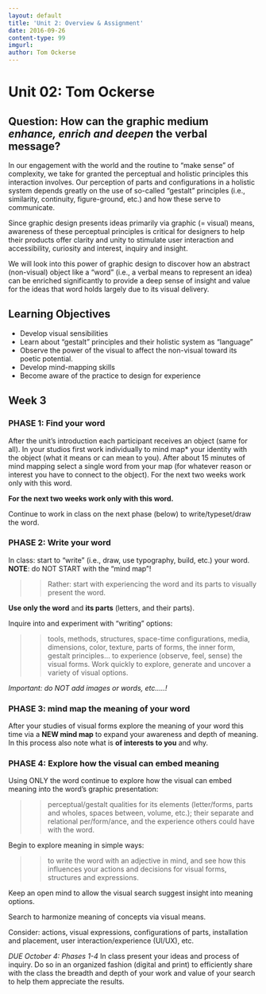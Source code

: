 ```yaml
---
layout: default
title: 'Unit 2: Overview & Assignment'
date: 2016-09-26
content-type: 99
imgurl:
author: Tom Ockerse
---
```


# Unit 02: Tom Ockerse


## Question: How can the graphic medium *enhance, enrich and deepen* the verbal message?

In our engagement with the world and the routine to “make sense” of complexity, we take for granted the perceptual and holistic principles this interaction involves. Our perception of parts and configurations in a holistic system depends greatly on the use of so-called “gestalt” principles (i.e., similarity, continuity, figure-ground, etc.) and how these serve to communicate.

Since graphic design presents ideas primarily via graphic (= visual) means, awareness of these perceptual principles is critical for designers to help their products offer clarity and unity to stimulate user interaction and accessibility, curiosity and interest, inquiry and insight.

We will look into this power of graphic design to discover how an abstract (non-visual) object like a “word” (i.e., a verbal means to represent an idea) can be enriched significantly to provide a deep sense of insight and value for the ideas that word holds largely due to its visual delivery.

## Learning Objectives

* Develop visual sensibilities
* Learn about “gestalt” principles and their holistic system as “language”
* Observe the power of the visual to affect the non-visual toward its poetic potential.
* Develop mind-mapping skills
* Become aware of the practice to design for experience


## Week 3

### PHASE 1: Find your word

After the unit’s introduction each participant receives an object (same for all).
In your studios first work individually to mind map* your identity with the object
(what it means or can mean to you).
After about 15 minutes of mind mapping select a single word from your map
(for whatever reason or interest you have to connect to the object).
For the next two weeks work only with this word.

**For the next two weeks work only with this word.**

Continue to work in class on the next phase (below) to write/typeset/draw the word.



### PHASE 2: Write your word  

In class: start to “write” (i.e., draw, use typography, build, etc.) your word.
**NOTE**: do NOT START with the “mind map”!
>>Rather: start with experiencing the word and its parts
to visually present the word.

**Use only the word** and **its parts** (letters, and their parts).

Inquire into and experiment with “writing” options:
>>tools, methods, structures, space-time configurations, media, dimensions,
color, texture, parts of forms, the inner form, gestalt principles…
to experience (observe, feel, sense) the visual forms.
Work quickly to explore, generate and uncover a variety of visual options.

*Important: do NOT add images or words, etc…..!*


### PHASE 3: mind map the meaning of your word

After your studies of visual forms explore the meaning of your word
this time via a **NEW mind map** to expand your awareness and depth of meaning.
In this process also note what is **of interests to you** and why.


### PHASE 4: Explore how the visual can embed meaning

Using ONLY the word continue to explore how the visual can embed meaning into the word’s graphic presentation:

>>perceptual/gestalt qualities for its elements
(letter/forms, parts and wholes, spaces between, volume, etc.);
their separate and relational per/form/ance,
and the experience others could have with the word.

Begin to explore meaning in simple ways:

>>to write the word with an adjective in mind, and see how this influences
your actions and decisions for visual forms, structures and expressions.

Keep an open mind to allow the visual search suggest insight into meaning options.

Search to harmonize meaning of concepts via visual means.

Consider: actions, visual expressions, configurations of parts, installation and placement, user interaction/experience (UI/UX), etc.


*DUE October 4: Phases 1-4*
In class present your ideas and process of inquiry. Do so in an organized fashion (digital and print) to efficiently share with the class the breadth and depth of your work and value of your search to help them appreciate the results.
